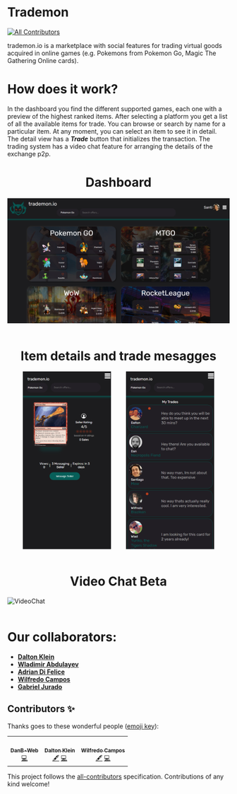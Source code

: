 # Trademon
<!-- ALL-CONTRIBUTORS-BADGE:START - Do not remove or modify this section -->
[![All Contributors](https://img.shields.io/badge/all_contributors-3-orange.svg?style=flat-square)](#contributors-)
<!-- ALL-CONTRIBUTORS-BADGE:END -->

trademon.io is a marketplace with social features for trading virtual goods acquired in online games (e.g. Pokemons from Pokemon Go, Magic The Gathering Online cards).

# How does it work?

In the dashboard you find the different supported games, each one with a preview of the highest ranked items.
After selecting a platform you get a list of all the available items for trade. You can browse or search by name for a particular item.
At any moment, you can select an item to see it in detail. The detail view has a **_Trade_** button that initializes the transaction.
The trading system has a video chat feature for arranging the details of the exchange p2p.

<h1 style="text-align: center">Dashboard</h1>
<div style="width: 100%; display:flex; justify-content:space-evenly; flex-wrap: wrap; margin-bottom:10">
  <img src="ReadmeFiles/Trademondash.png" alt="Dashboard" width="800"/>
</div>
&nbsp;
&nbsp;

<h1 style="text-align: center">Item details and trade mesagges</h1>
<div style="width: 100%; display:flex; justify-content:space-evenly; flex-wrap: wrap; margin-bottom:10">
  <img src="ReadmeFiles/TrademonMagic_Phone.png" alt="Magic card details" width="200"/>
  <img src="ReadmeFiles/TrademonMyTrades_Phone.png" alt="Trade messages" width="200"/>
</div>
&nbsp;
&nbsp;

<h1 style="text-align: center">Video Chat Beta</h1>
<div style="width: 100%; display:flex; justify-content:space-evenly; flex-wrap: wrap; margin-bottom:10">
  <img src="ReadmeFiles/VideoChat.gif" alt="VideoChat" width="800"/>
</div>
&nbsp;
&nbsp;

# Our collaborators:

- **[Dalton Klein](https://github.com/Dalton-Klein)**
- **[Wladimir Abdulayev](https://github.com/WladimirAbdulayev)**
- **[Adrian Di Felice](https://github.com/adriandifelice)**
- **[Wilfredo Campos](https://github.com/obi-wil)**
- **[Gabriel Jurado](https://github.com/gsjuradog)**

## Contributors ✨

Thanks goes to these wonderful people ([emoji key](https://allcontributors.org/docs/en/emoji-key)):

<!-- ALL-CONTRIBUTORS-LIST:START - Do not remove or modify this section -->
<!-- prettier-ignore-start -->
<!-- markdownlint-disable -->
<table>
  <tr>
    <td align="center"><a href="https://github.com/DanB-Web"><img src="https://avatars.githubusercontent.com/u/57625118?v=4?s=100" width="100px;" alt=""/><br /><sub><b>DanB-Web</b></sub></a><br /><a href="https://github.com/gsjuradog/trademon/commits?author=DanB-Web" title="Code">💻</a></td>
    <td align="center"><a href="https://github.com/Dalton-Klein"><img src="https://avatars.githubusercontent.com/u/56521727?v=4?s=100" width="100px;" alt=""/><br /><sub><b>Dalton Klein</b></sub></a><br /><a href="#content-Dalton-Klein" title="Content">🖋</a> <a href="https://github.com/gsjuradog/trademon/commits?author=Dalton-Klein" title="Code">💻</a></td>
    <td align="center"><a href="https://github.com/obi-wil"><img src="https://avatars.githubusercontent.com/u/13344518?v=4?s=100" width="100px;" alt=""/><br /><sub><b>Wilfredo Campos</b></sub></a><br /><a href="#content-obi-wil" title="Content">🖋</a> <a href="https://github.com/gsjuradog/trademon/commits?author=obi-wil" title="Code">💻</a></td>
  </tr>
</table>

<!-- markdownlint-restore -->
<!-- prettier-ignore-end -->

<!-- ALL-CONTRIBUTORS-LIST:END -->

This project follows the [all-contributors](https://github.com/all-contributors/all-contributors) specification. Contributions of any kind welcome!